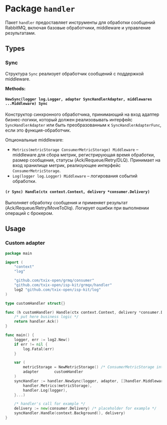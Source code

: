 # Package `handler`

Пакет `handler` предоставляет инструменты для обработки сообщений RabbitMQ, включая базовые обработчики, middleware и
управление результатами.

## Types

### Sync

Структура `Sync` реализует обработчик сообщений с поддержкой middleware.

**Methods:**

#### `NewSync(logger log.Logger, adapter SyncHandlerAdapter, middlewares ...Middleware) Sync`

Конструктор синхронного обработчика, принимающий на вход адаптер бизнес-логики, который должен реализовывать интерфейс
`SyncHandlerAdapter`
или быть преобразованным к `SyncHandlerAdapterFunc`, если это функция-обработчик.

Опциональные middleware:

- `Metrics(metricStorage ConsumerMetricStorage) Middleware` – middleware для сбора метрик, регистрирующая время
  обработки, размер сообщения, статусы (Ack/Requeue/Retry/DLQ). Принимает на вход хранилище метрик, реализующее
  интерфейс `ConsumerMetricStorage`.
- `Log(logger log.Logger) Middleware` – логирования событий обработки.

#### `(r Sync) Handle(ctx context.Context, delivery *consumer.Delivery)`

Выполняет обработку сообщения и применяет результат (Ack/Requeue/Retry/MoveToDlq). Логирует ошибки при выполнении
операций с брокером.

## Usage

### Custom adapter

```go
package main

import (
	"context"
	"log"

	"github.com/txix-open/grmq/consumer"
	"github.com/txix-open/isp-kit/grmqx/handler"
	log2 "github.com/txix-open/isp-kit/log"
)

type customHandler struct{}

func (h customHandler) Handle(ctx context.Context, delivery *consumer.Delivery) handler.Result {
	/* put here business logic */
	return handler.Ack()
}

func main() {
	logger, err := log2.New()
	if err != nil {
		log.Fatal(err)
	}

	var (
		metricStorage = NewMetricStorage() /* ConsumerMetricStorage interface implementation */
		adapter       customHandler
	)
	syncHandler := handler.NewSync(logger, adapter, []handler.Middleware{
		handler.Metrics(metricStorage),
		handler.Log(logger),
	}...)

	/* handler's call for example */
	delivery := new(consumer.Delivery) /* placeholder for example */
	syncHandler.Handle(context.Background(), delivery)
}

```